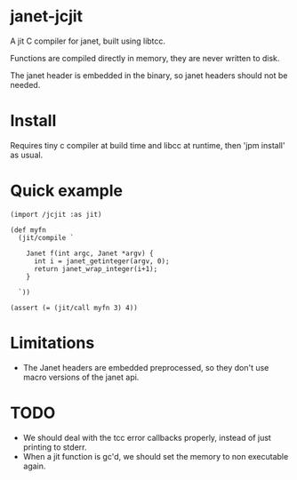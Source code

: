 # janet-jcjit

A jit C compiler for janet, built using libtcc.

Functions are compiled directly in memory, they are never written to disk.

The janet header is embedded in the binary, so janet headers should not be needed.

# Install

Requires tiny c compiler at build time and libcc at runtime, then 'jpm install' as usual.

# Quick example

```
(import /jcjit :as jit)

(def myfn 
  (jit/compile `

    Janet f(int argc, Janet *argv) {
      int i = janet_getinteger(argv, 0);
      return janet_wrap_integer(i+1);
    }

  `))

(assert (= (jit/call myfn 3) 4))
```

# Limitations

- The Janet headers are embedded preprocessed, so they don't use macro versions
  of the janet api.


# TODO

- We should deal with the tcc error callbacks properly, instead of just printing
  to stderr.
- When a jit function is gc'd, we should set the memory to non executable again.